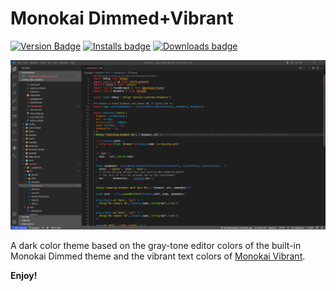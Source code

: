 # Monokai Dimmed+Vibrant

[![Version Badge](https://vsmarketplacebadges.dev/version/alexravenna.monokai-dimmed-vibrant.svg)](https://marketplace.visualstudio.com/items?itemName=alexravenna.monokai-dimmed-vibrant)
[![Installs badge](https://vsmarketplacebadges.dev/installs/alexravenna.monokai-dimmed-vibrant.svg)](https://marketplace.visualstudio.com/items?itemName=alexravenna.monokai-dimmed-vibrant)
[![Downloads badge](https://vsmarketplacebadges.dev/downloads/alexravenna.monokai-dimmed-vibrant.svg)](https://marketplace.visualstudio.com/items?itemName=alexravenna.monokai-dimmed-vibrant)

![Screenshot](screenshot.png)

A dark color theme based on the gray-tone editor colors of the built-in Monokai Dimmed theme and the vibrant text colors of [Monokai Vibrant](https://marketplace.visualstudio.com/items?itemName=s3gf4ult.monokai-vibrant).

**Enjoy!**
